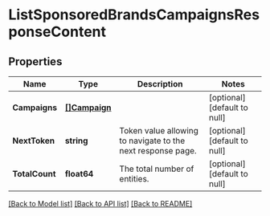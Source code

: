 # ListSponsoredBrandsCampaignsResponseContent

## Properties
Name | Type | Description | Notes
------------ | ------------- | ------------- | -------------
**Campaigns** | [**[]Campaign**](Campaign.md) |  | [optional] [default to null]
**NextToken** | **string** | Token value allowing to navigate to the next response page. | [optional] [default to null]
**TotalCount** | **float64** | The total number of entities. | [optional] [default to null]

[[Back to Model list]](../README.md#documentation-for-models) [[Back to API list]](../README.md#documentation-for-api-endpoints) [[Back to README]](../README.md)

